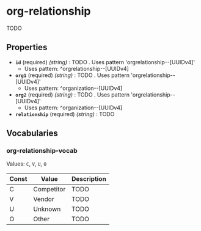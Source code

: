# org-relationship
TODO

## Properties
- **`id`** (required) *(string)* : TODO . Uses pattern 'orgrelationship--[UUIDv4]'
	- Uses pattern: ^orgrelationship--[UUIDv4]
- **`org1`** (required) *(string)* : TODO . Uses pattern 'orgrelationship--[UUIDv4]'
	- Uses pattern: ^organization--[UUIDv4]
- **`org2`** (required) *(string)* : TODO . Uses pattern 'orgrelationship--[UUIDv4]'
	- Uses pattern: ^organization--[UUIDv4]
- **`relationship`** (required) *(string)* : TODO

## Vocabularies

### org-relationship-vocab

Values: `C`, `V`, `U`, `O`

| Const | Value | Description |
| --- | --- | --- |
| C | Competitor | TODO|
| V | Vendor | TODO|
| U | Unknown | TODO|
| O | Other | TODO|

